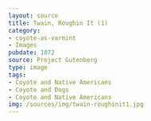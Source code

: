 ```yaml
---
layout: source
title: Twain, Roughin It (1)
category: 
- coyote-as-varmint
- Images
pubdate: 1872
source: Project Gutenberg
type: image
tags:
- Coyote and Native Americans
- Coyote and Dogs
- Coyote and Native Americans 
img: /sources/img/twain-roughinit1.jpg 
---
```

